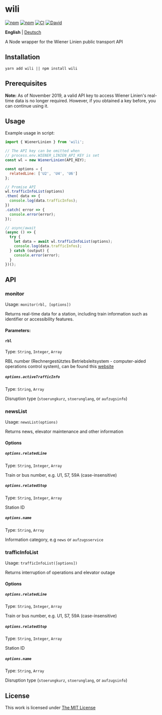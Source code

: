 # wili

[![npm](https://flat.badgen.net/npm/license/wili)](https://www.npmjs.org/package/wili)
[![npm](https://flat.badgen.net/npm/v/wili)](https://www.npmjs.org/package/wili)
[![CI](https://img.shields.io/github/workflow/status/idleberg/node-wili/CI?style=flat-square)](https://github.com/idleberg/node-wili/actions)
[![David](https://flat.badgen.net/david/dep/idleberg/node-wili)](https://david-dm.org/idleberg/node-wili)

**English** | [Deutsch](README.de.md)

A Node wrapper for the Wiener Linien public transport API

## Installation

`yarn add wili || npm install wili`

## Prerequisites

**Note:** As of November 2019, a valid API key to access Wiener Linien's real-time data is no longer required. However, if you obtained a key before, you can continue using it.

## Usage

Example usage in script:

```js
import { WienerLinien } from 'wili';

// The API key can be omitted when
// process.env.WIENER_LINIEN_API_KEY is set
const wl = new WienerLinien(API_KEY);

const options = {
  relatedLine: ['U2', 'U4', 'U6']
};

// Promise API
wl.trafficInfoList(options)
.then( data => {
  console.log(data.trafficInfos);
})
.catch( error => {
  console.error(error);
});

// async/await
(async () => {
  try {
    let data = await wl.trafficInfoList(options);
    console.log(data.trafficInfos);
  } catch (output) {
    console.error(error);
  }
})();
```

## API

### monitor

Usage: `monitor(rbl, [options])`

Returns real-time data for a station, including train information such as identifier or accessibility features.

#### Parameters:

#### `rbl`

Type: `String`, `Integer`, `Array`

RBL number (Rechnergestütztes Betriebsleitsystem - computer-aided operations control system), can be found this [website](https://till.mabe.at/rbl/?line=214433687&station=231116899)

##### `options.activeTrafficInfo`

Type: `String`, `Array`

Disruption type (`stoerungkurz`, `stoerunglang`, or `aufzugsinfo`)

### newsList

Usage: `newsList(options)`

Returns news, elevator maintenance and other information

#### Options

##### `options.relatedLine`

Type: `String`, `Integer`, `Array`

Train or bus number, e.g. U1, S7, 59A (case-insensitive)

##### `options.relatedStop`

Type: `String`, `Integer`, `Array`

Station ID

##### `options.name`

Type: `String`, `Array`

Information category, e.g `news` or `aufzugsservice`

### trafficInfoList

Usage: `trafficInfoList([options])`

Returns interruption of operations and elevator outage

#### Options

##### `options.relatedLine`

Type: `String`, `Integer`, `Array`

Train or bus number, e.g. U1, S7, 59A (case-insensitive)

##### `options.relatedStop`

Type: `String`, `Integer`, `Array`

Station ID

##### `options.name`

Type: `String`, `Array`

Disruption type (`stoerungkurz`, `stoerunglang`, or `aufzugsinfo`)

## License

This work is licensed under [The MIT License](https://opensource.org/licenses/MIT)
